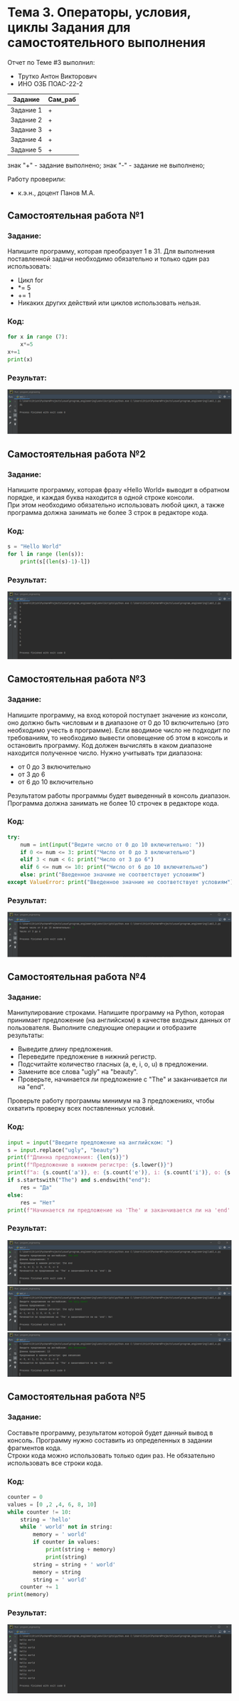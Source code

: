 # Тема 3. Операторы, условия, циклы Задания для самостоятельного выполнения
Отчет по Теме #3 выполнил:
- Трутко Антон Викторович
- ИНО ОЗБ ПОАС-22-2

| Задание    | Сам_раб |
|------------|---------|
| Задание 1  | +       |
| Задание 2  | +       |
| Задание 3  | +       |
| Задание 4  | +       |
| Задание 5  | +       |

знак "+" - задание выполнено; знак "-" - задание не выполнено;

Работу проверили:
- к.э.н., доцент Панов М.А.

## Самостоятельная работа №1
### Задание:
Напишите программу, которая преобразует 1 в 31.
Для выполнения поставленной задачи необходимо обязательно и только один раз использовать:
- Цикл for
- *= 5
- += 1
- Никаких других действий или циклов использовать нельзя.

### Код:
```python
for x in range (7):
    x*=5
x+=1
print(x)
```
### Результат:
![img](https://github.com/fishkabmk/program_engineering/blob/Тема_3/pic/lab3_1.png)

## Самостоятельная работа №2
### Задание:
Напишите программу, которая фразу «Hello World» выводит в обратном порядке, и каждая буква находится в одной строке консоли.  
При этом необходимо обязательно использовать любой цикл, а также программа должна занимать не более 3 строк в редакторе кода.

### Код:
```python
s = "Hello World"
for l in range (len(s)):
    print(s[(len(s)-1)-l])
```
### Результат:
![img](https://github.com/fishkabmk/program_engineering/blob/Тема_3/pic/lab3_2.png)

## Самостоятельная работа №3
### Задание:
Напишите программу, на вход которой поступает значение из консоли, оно должно быть числовым и в диапазоне от 0 до 10 включительно (это необходимо учесть в программе). Если вводимое число не подходит по требованиям, то необходимо вывести оповещение об этом в консоль и остановить программу. Код должен вычислять в каком диапазоне находится полученное число. Нужно учитывать три диапазона:
- от 0 до 3 включительно
- от 3 до 6
- от 6 до 10 включительно

Результатом работы программы будет выведенный в консоль диапазон. Программа должна занимать не более 10 строчек в редакторе кода.

### Код:
```python
try:
    num = int(input("Ведите число от 0 до 10 включительно: "))
    if 0 <= num <= 3: print("Число от 0 до 3 включительно")
    elif 3 < num < 6: print("Число от 3 до 6")
    elif 6 <= num <= 10: print("Число от 6 до 10 включительно")
    else: print("Введенное значние не соответствует условиям")
except ValueError: print("Введенное значние не соответствует условиям")
```
### Результат:
![img](https://github.com/fishkabmk/program_engineering/blob/Тема_3/pic/lab3_3.png)

## Самостоятельная работа №4
### Задание:
Манипулирование строками. Напишите программу на Python, которая принимает предложение (на английском) в качестве входных данных от пользователя. Выполните следующие операции и отобразите результаты:
- Выведите длину предложения.
- Переведите предложение в нижний регистр.
- Подсчитайте количество гласных (a, e, i, o, u) в предложении.
- Замените все слова "ugly" на "beauty".
- Проверьте, начинается ли предложение с "The" и заканчивается ли на "end".

Проверьте работу программы минимум на 3 предложениях, чтобы охватить проверку всех поставленных условий.

### Код:
```python
input = input("Введите предложение на английском: ")
s = input.replace("ugly", "beauty")
print(f"Длинна предложения: {len(s)}")
print(f"Предложение в нижнем регистре: {s.lower()}")
print(f"a: {s.count('a')}, e: {s.count('e')}, i: {s.count('i')}, o: {s.count('o')}, u: {s.count('u')}")
if s.startswith("The") and s.endswith("end"):
    res = "Да"
else:
    res = "Нет"
print(f"Начинается ли предложение на 'The' и заканчивается ли на 'end': {res}")
```
### Результат:
![img](https://github.com/fishkabmk/program_engineering/blob/Тема_3/pic/lab3_4_1.png)
![img](https://github.com/fishkabmk/program_engineering/blob/Тема_3/pic/lab3_4_2.png)
![img](https://github.com/fishkabmk/program_engineering/blob/Тема_3/pic/lab3_4_3.png)

## Самостоятельная работа №5
### Задание:
Составьте программу, результатом которой будет данный вывод в консоль.
Программу нужно составить из определенных в задании фрагментов кода.  
Строки кода можно использовать только один раз. Не обязательно использовать все строки кода.

### Код:
```python
counter = 0
values = [0 ,2 ,4, 6, 8, 10]
while counter != 10:
    string = 'hello'
    while ' world' not in string:
        memory = ' world'
        if counter in values:
            print(string + memory)
            print(string)
        string = string + ' world'
        memory = string
        string = ' world'
    counter += 1
print(memory)
```
### Результат:
![img](https://github.com/fishkabmk/program_engineering/blob/Тема_3/pic/lab3_5.png)
